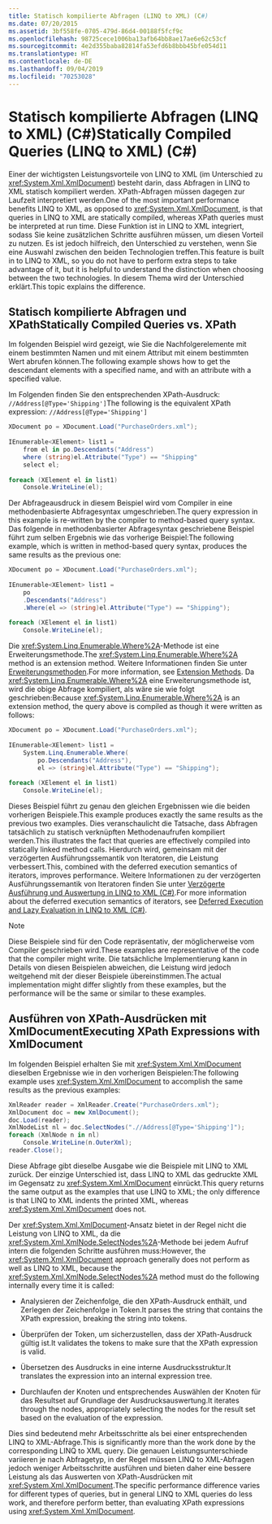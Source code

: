 ```yaml
---
title: Statisch kompilierte Abfragen (LINQ to XML) (C#)
ms.date: 07/20/2015
ms.assetid: 3bf558fe-0705-479d-86d4-00188f5fcf9c
ms.openlocfilehash: 98725cece1006ba13afb64bb8ae17ae6e62c53cf
ms.sourcegitcommit: 4e2d355baba82814fa53efd6b8bbb45bfe054d11
ms.translationtype: HT
ms.contentlocale: de-DE
ms.lasthandoff: 09/04/2019
ms.locfileid: "70253028"
---
```

# <a name="statically-compiled-queries-linq-to-xml-c"></a><span data-ttu-id="5d51f-102">Statisch kompilierte Abfragen (LINQ to XML) (C#)</span><span class="sxs-lookup"><span data-stu-id="5d51f-102">Statically Compiled Queries (LINQ to XML) (C#)</span></span>
<span data-ttu-id="5d51f-103">Einer der wichtigsten Leistungsvorteile von LINQ to XML (im Unterschied zu <xref:System.Xml.XmlDocument>) besteht darin, dass Abfragen in LINQ to XML statisch kompiliert werden. XPath-Abfragen müssen dagegen zur Laufzeit interpretiert werden.</span><span class="sxs-lookup"><span data-stu-id="5d51f-103">One of the most important performance benefits LINQ to XML, as opposed to <xref:System.Xml.XmlDocument>, is that queries in LINQ to XML are statically compiled, whereas XPath queries must be interpreted at run time.</span></span> <span data-ttu-id="5d51f-104">Diese Funktion ist in LINQ to XML integriert, sodass Sie keine zusätzlichen Schritte ausführen müssen, um diesen Vorteil zu nutzen. Es ist jedoch hilfreich, den Unterschied zu verstehen, wenn Sie eine Auswahl zwischen den beiden Technologien treffen.</span><span class="sxs-lookup"><span data-stu-id="5d51f-104">This feature is built in to LINQ to XML, so you do not have to perform extra steps to take advantage of it, but it is helpful to understand the distinction when choosing between the two technologies.</span></span> <span data-ttu-id="5d51f-105">In diesem Thema wird der Unterschied erklärt.</span><span class="sxs-lookup"><span data-stu-id="5d51f-105">This topic explains the difference.</span></span>  
  
## <a name="statically-compiled-queries-vs-xpath"></a><span data-ttu-id="5d51f-106">Statisch kompilierte Abfragen und XPath</span><span class="sxs-lookup"><span data-stu-id="5d51f-106">Statically Compiled Queries vs. XPath</span></span>  
 <span data-ttu-id="5d51f-107">Im folgenden Beispiel wird gezeigt, wie Sie die Nachfolgerelemente mit einem bestimmten Namen und mit einem Attribut mit einem bestimmten Wert abrufen können.</span><span class="sxs-lookup"><span data-stu-id="5d51f-107">The following example shows how to get the descendant elements with a specified name, and with an attribute with a specified value.</span></span>  
  
 <span data-ttu-id="5d51f-108">Im Folgenden finden Sie den entsprechenden XPath-Ausdruck: `//Address[@Type='Shipping']`</span><span class="sxs-lookup"><span data-stu-id="5d51f-108">The following is the equivalent XPath expression: `//Address[@Type='Shipping']`</span></span>
  
```csharp  
XDocument po = XDocument.Load("PurchaseOrders.xml");  
  
IEnumerable<XElement> list1 =  
    from el in po.Descendants("Address")  
    where (string)el.Attribute("Type") == "Shipping"  
    select el;  
  
foreach (XElement el in list1)  
    Console.WriteLine(el);  
```  
  
 <span data-ttu-id="5d51f-109">Der Abfrageausdruck in diesem Beispiel wird vom Compiler in eine methodenbasierte Abfragesyntax umgeschrieben.</span><span class="sxs-lookup"><span data-stu-id="5d51f-109">The query expression in this example is re-written by the compiler to method-based query syntax.</span></span> <span data-ttu-id="5d51f-110">Das folgende in methodenbasierter Abfragesyntax geschriebene Beispiel führt zum selben Ergebnis wie das vorherige Beispiel:</span><span class="sxs-lookup"><span data-stu-id="5d51f-110">The following example, which is written in method-based query syntax, produces the same results as the previous one:</span></span>  
  
```csharp  
XDocument po = XDocument.Load("PurchaseOrders.xml");  
  
IEnumerable<XElement> list1 =  
    po  
    .Descendants("Address")  
    .Where(el => (string)el.Attribute("Type") == "Shipping");  
  
foreach (XElement el in list1)  
    Console.WriteLine(el);  
```  
  
 <span data-ttu-id="5d51f-111">Die <xref:System.Linq.Enumerable.Where%2A>-Methode ist eine Erweiterungsmethode.</span><span class="sxs-lookup"><span data-stu-id="5d51f-111">The <xref:System.Linq.Enumerable.Where%2A> method is an extension method.</span></span> <span data-ttu-id="5d51f-112">Weitere Informationen finden Sie unter [Erweiterungsmethoden](../../classes-and-structs/extension-methods.md).</span><span class="sxs-lookup"><span data-stu-id="5d51f-112">For more information, see [Extension Methods](../../classes-and-structs/extension-methods.md).</span></span> <span data-ttu-id="5d51f-113">Da <xref:System.Linq.Enumerable.Where%2A> eine Erweiterungsmethode ist, wird die obige Abfrage kompiliert, als wäre sie wie folgt geschrieben:</span><span class="sxs-lookup"><span data-stu-id="5d51f-113">Because <xref:System.Linq.Enumerable.Where%2A> is an extension method, the query above is compiled as though it were written as follows:</span></span>  
  
```csharp  
XDocument po = XDocument.Load("PurchaseOrders.xml");  
  
IEnumerable<XElement> list1 =  
    System.Linq.Enumerable.Where(  
        po.Descendants("Address"),  
        el => (string)el.Attribute("Type") == "Shipping");  
  
foreach (XElement el in list1)  
    Console.WriteLine(el);  
```  
  
 <span data-ttu-id="5d51f-114">Dieses Beispiel führt zu genau den gleichen Ergebnissen wie die beiden vorherigen Beispiele.</span><span class="sxs-lookup"><span data-stu-id="5d51f-114">This example produces exactly the same results as the previous two examples.</span></span> <span data-ttu-id="5d51f-115">Dies veranschaulicht die Tatsache, dass Abfragen tatsächlich zu statisch verknüpften Methodenaufrufen kompiliert werden.</span><span class="sxs-lookup"><span data-stu-id="5d51f-115">This illustrates the fact that queries are effectively compiled into statically linked method calls.</span></span> <span data-ttu-id="5d51f-116">Hierdurch wird, gemeinsam mit der verzögerten Ausführungssemantik von Iteratoren, die Leistung verbessert.</span><span class="sxs-lookup"><span data-stu-id="5d51f-116">This, combined with the deferred execution semantics of iterators, improves performance.</span></span> <span data-ttu-id="5d51f-117">Weitere Informationen zu der verzögerten Ausführungssemantik von Iteratoren finden Sie unter [Verzögerte Ausführung und Auswertung in LINQ to XML (C#)](./deferred-execution-and-lazy-evaluation-in-linq-to-xml.md).</span><span class="sxs-lookup"><span data-stu-id="5d51f-117">For more information about the deferred execution semantics of iterators, see [Deferred Execution and Lazy Evaluation in LINQ to XML (C#)](./deferred-execution-and-lazy-evaluation-in-linq-to-xml.md).</span></span>  
  
> [!NOTE]
> <span data-ttu-id="5d51f-118">Diese Beispiele sind für den Code repräsentativ, der möglicherweise vom Compiler geschrieben wird.</span><span class="sxs-lookup"><span data-stu-id="5d51f-118">These examples are representative of the code that the compiler might write.</span></span> <span data-ttu-id="5d51f-119">Die tatsächliche Implementierung kann in Details von diesen Beispielen abweichen, die Leistung wird jedoch weitgehend mit der dieser Beispiele übereinstimmen.</span><span class="sxs-lookup"><span data-stu-id="5d51f-119">The actual implementation might differ slightly from these examples, but the performance will be the same or similar to these examples.</span></span>  
  
## <a name="executing-xpath-expressions-with-xmldocument"></a><span data-ttu-id="5d51f-120">Ausführen von XPath-Ausdrücken mit XmlDocument</span><span class="sxs-lookup"><span data-stu-id="5d51f-120">Executing XPath Expressions with XmlDocument</span></span>  
 <span data-ttu-id="5d51f-121">Im folgenden Beispiel erhalten Sie mit <xref:System.Xml.XmlDocument> dieselben Ergebnisse wie in den vorherigen Beispielen:</span><span class="sxs-lookup"><span data-stu-id="5d51f-121">The following example uses <xref:System.Xml.XmlDocument> to accomplish the same results as the previous examples:</span></span>  
  
```csharp  
XmlReader reader = XmlReader.Create("PurchaseOrders.xml");  
XmlDocument doc = new XmlDocument();  
doc.Load(reader);  
XmlNodeList nl = doc.SelectNodes(".//Address[@Type='Shipping']");  
foreach (XmlNode n in nl)  
    Console.WriteLine(n.OuterXml);  
reader.Close();  
```  
  
 <span data-ttu-id="5d51f-122">Diese Abfrage gibt dieselbe Ausgabe wie die Beispiele mit LINQ to XML zurück. Der einzige Unterschied ist, dass LINQ to XML das gedruckte XML im Gegensatz zu <xref:System.Xml.XmlDocument> einrückt.</span><span class="sxs-lookup"><span data-stu-id="5d51f-122">This query returns the same output as the examples that use LINQ to XML; the only difference is that LINQ to XML indents the printed XML, whereas <xref:System.Xml.XmlDocument> does not.</span></span>  
  
 <span data-ttu-id="5d51f-123">Der <xref:System.Xml.XmlDocument>-Ansatz bietet in der Regel nicht die Leistung von LINQ to XML, da die <xref:System.Xml.XmlNode.SelectNodes%2A>-Methode bei jedem Aufruf intern die folgenden Schritte ausführen muss:</span><span class="sxs-lookup"><span data-stu-id="5d51f-123">However, the <xref:System.Xml.XmlDocument> approach generally does not perform as well as LINQ to XML, because the <xref:System.Xml.XmlNode.SelectNodes%2A> method must do the following internally every time it is called:</span></span>  
  
- <span data-ttu-id="5d51f-124">Analysieren der Zeichenfolge, die den XPath-Ausdruck enthält, und Zerlegen der Zeichenfolge in Token.</span><span class="sxs-lookup"><span data-stu-id="5d51f-124">It parses the string that contains the XPath expression, breaking the string into tokens.</span></span>  
  
- <span data-ttu-id="5d51f-125">Überprüfen der Token, um sicherzustellen, dass der XPath-Ausdruck gültig ist.</span><span class="sxs-lookup"><span data-stu-id="5d51f-125">It validates the tokens to make sure that the XPath expression is valid.</span></span>  
  
- <span data-ttu-id="5d51f-126">Übersetzen des Ausdrucks in eine interne Ausdrucksstruktur.</span><span class="sxs-lookup"><span data-stu-id="5d51f-126">It translates the expression into an internal expression tree.</span></span>  
  
- <span data-ttu-id="5d51f-127">Durchlaufen der Knoten und entsprechendes Auswählen der Knoten für das Resultset auf Grundlage der Ausdrucksauswertung.</span><span class="sxs-lookup"><span data-stu-id="5d51f-127">It iterates through the nodes, appropriately selecting the nodes for the result set based on the evaluation of the expression.</span></span>  
  
 <span data-ttu-id="5d51f-128">Dies sind bedeutend mehr Arbeitsschritte als bei einer entsprechenden LINQ to XML-Abfrage.</span><span class="sxs-lookup"><span data-stu-id="5d51f-128">This is significantly more than the work done by the corresponding LINQ to XML query.</span></span> <span data-ttu-id="5d51f-129">Die genauen Leistungsunterschiede variieren je nach Abfragetyp, in der Regel müssen LINQ to XML-Abfragen jedoch weniger Arbeitsschritte ausführen und bieten daher eine bessere Leistung als das Auswerten von XPath-Ausdrücken mit <xref:System.Xml.XmlDocument>.</span><span class="sxs-lookup"><span data-stu-id="5d51f-129">The specific performance difference varies for different types of queries, but in general LINQ to XML queries do less work, and therefore perform better, than evaluating XPath expressions using <xref:System.Xml.XmlDocument>.</span></span>  
